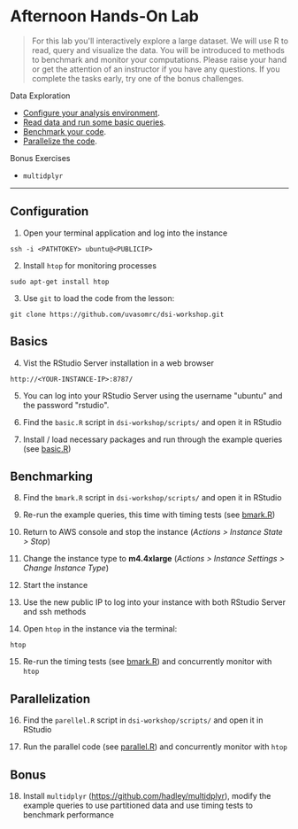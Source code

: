 # Afternoon Hands-On Lab

> For this lab you'll interactively explore a large dataset. We will use R to read, query and visualize the data. You will be introduced to methods to benchmark and monitor your computations. Please raise your hand or get the attention of an instructor if you have any questions. If you complete the tasks early, try one of the bonus challenges.


Data Exploration

  * [Configure your analysis environment](#Configuration).
  * [Read data and run some basic queries](#Basics).
  * [Benchmark your code](#Benchmarking).
  * [Parallelize the code](#Parallelization).

Bonus Exercises

  * `multidplyr`
  
- - -

## Configuration

1. Open your terminal application and log into the instance

```
ssh -i <PATHTOKEY> ubuntu@<PUBLICIP>
```
2. Install `htop` for monitoring processes

```
sudo apt-get install htop
```
3. Use `git` to load the code from the lesson:

```
git clone https://github.com/uvasomrc/dsi-workshop.git
```

## Basics

4. Vist the RStudio Server installation in a web browser

```
http://<YOUR-INSTANCE-IP>:8787/
```

5.  You can log into your RStudio Server using the username "ubuntu" and the password "rstudio".

6. Find the `basic.R` script in `dsi-workshop/scripts/` and open it in RStudio

7. Install / load necessary packages and run through the example queries (see [basic.R](scripts/basic.R))

## Benchmarking

8. Find the `bmark.R` script in `dsi-workshop/scripts/` and open it in RStudio

9. Re-run the example queries, this time with timing tests (see [bmark.R](scripts/bmark.R))

10. Return to AWS console and stop the instance (*Actions > Instance State > Stop*)

11. Change the instance type to **m4.4xlarge** (*Actions > Instance Settings > Change Instance Type*)

12. Start the instance

13. Use the new public IP to log into your instance with both RStudio Server and ssh methods

14. Open `htop` in the instance via the terminal:

```
htop
```

15. Re-run the timing tests (see [bmark.R](scripts/bmark.R)) and concurrently monitor with `htop`

## Parallelization

16. Find the `parellel.R` script in `dsi-workshop/scripts/` and open it in RStudio

17. Run the parallel code (see [parallel.R](scripts/parallel.R)) and concurrently monitor with `htop`

## Bonus

18. Install `multidplyr` (<https://github.com/hadley/multidplyr>), modify the example queries to use partitioned data and use timing tests to benchmark performance




